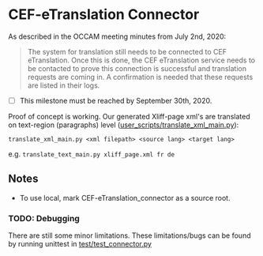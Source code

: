 # CEF-eTranslation Connector
As described in the OCCAM meeting minutes from July 2nd, 2020:
> The system for translation still needs to be connected to CEF eTranslation. Once this is done, the CEF eTranslation service needs to be contacted to prove this connection is successful and translation requests are coming in. A confirmation is needed that these requests are listed in their logs.

* [ ] This milestone must be reached by September 30th, 2020.

Proof of concept is working.
Our generated Xliff-page xml's are translated on text-region (paragraphs) level
([user_scripts/translate_xml_main.py](user_scripts/translate_xml_main.py)):

`translate_xml_main.py <xml filepath> <source lang> <target lang>`

e.g. `translate_text_main.py xliff_page.xml fr de`

## Notes

* To use local, mark CEF-eTranslation_connector as a source root.

### TODO: Debugging 
There are still some minor limitations.
These limitations/bugs can be found by running unittest in [test/test_connector.py](test/test_connector.py)